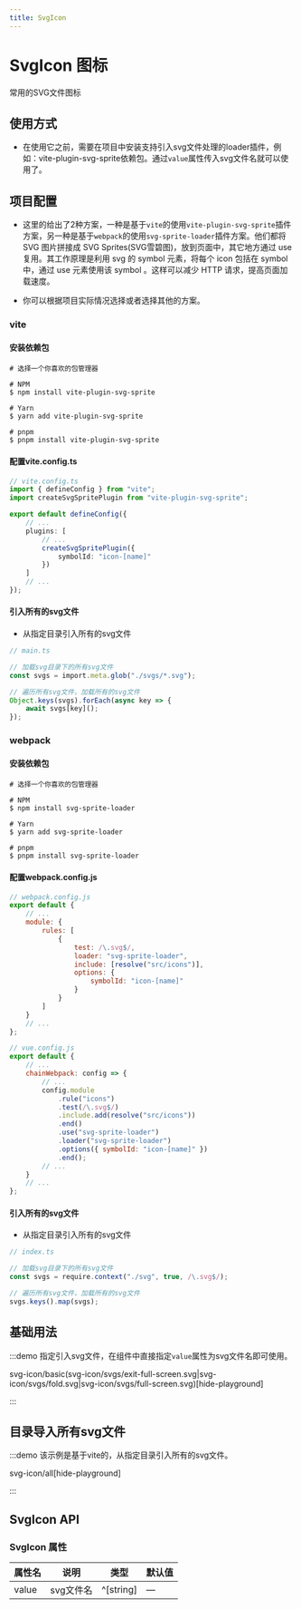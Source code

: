 ```yaml
---
title: SvgIcon
---
```


# SvgIcon 图标

常用的SVG文件图标

## 使用方式

-   在使用它之前，需要在项目中安装支持引入svg文件处理的loader插件，例如：vite-plugin-svg-sprite依赖包。通过`value`属性传入svg文件名就可以使用了。

## 项目配置

-   这里的给出了2种方案，一种是基于`vite`的使用`vite-plugin-svg-sprite`插件方案，另一种是基于`webpack`的使用`svg-sprite-loader`插件方案。他们都将 SVG 图片拼接成 SVG Sprites(SVG雪碧图)，放到页面中，其它地方通过 use 复用。其工作原理是利用 svg 的 symbol 元素，将每个 icon 包括在 symbol 中，通过 use 元素使用该 symbol 。这样可以减少 HTTP 请求，提高页面加载速度。

-   你可以根据项目实际情况选择或者选择其他的方案。

### vite

#### 安装依赖包

```shell
# 选择一个你喜欢的包管理器

# NPM
$ npm install vite-plugin-svg-sprite

# Yarn
$ yarn add vite-plugin-svg-sprite

# pnpm
$ pnpm install vite-plugin-svg-sprite
```

#### 配置vite.config.ts

```ts
// vite.config.ts
import { defineConfig } from "vite";
import createSvgSpritePlugin from "vite-plugin-svg-sprite";

export default defineConfig({
    // ...
    plugins: [
        // ...
        createSvgSpritePlugin({
            symbolId: "icon-[name]"
        })
    ]
    // ...
});
```

#### 引入所有的svg文件

-   从指定目录引入所有的svg文件

```ts
// main.ts

// 加载svg目录下的所有svg文件
const svgs = import.meta.glob("./svgs/*.svg");

// 遍历所有svg文件，加载所有的svg文件
Object.keys(svgs).forEach(async key => {
    await svgs[key]();
});
```

### webpack

#### 安装依赖包

```shell
# 选择一个你喜欢的包管理器

# NPM
$ npm install svg-sprite-loader

# Yarn
$ yarn add svg-sprite-loader

# pnpm
$ pnpm install svg-sprite-loader
```

#### 配置webpack.config.js

```js
// webpack.config.js
export default {
    // ...
    module: {
        rules: [
            {
                test: /\.svg$/,
                loader: "svg-sprite-loader",
                include: [resolve("src/icons")],
                options: {
                    symbolId: "icon-[name]"
                }
            }
        ]
    }
    // ...
};
```

```js
// vue.config.js
export default {
    // ...
    chainWebpack: config => {
        // ...
        config.module
            .rule("icons")
            .test(/\.svg$/)
            .include.add(resolve("src/icons"))
            .end()
            .use("svg-sprite-loader")
            .loader("svg-sprite-loader")
            .options({ symbolId: "icon-[name]" })
            .end();
        // ...
    }
    // ...
};
```

#### 引入所有的svg文件

-   从指定目录引入所有的svg文件

```ts
// index.ts

// 加载svg目录下的所有svg文件
const svgs = require.context("./svg", true, /\.svg$/);

// 遍历所有svg文件，加载所有的svg文件
svgs.keys().map(svgs);
```

## 基础用法

:::demo 指定引入svg文件，在组件中直接指定`value`属性为svg文件名即可使用。

svg-icon/basic(svg-icon/svgs/exit-full-screen.svg|svg-icon/svgs/fold.svg|svg-icon/svgs/full-screen.svg)[hide-playground]

:::

## 目录导入所有svg文件

:::demo 该示例是基于vite的，从指定目录引入所有的svg文件。

svg-icon/all[hide-playground]

:::

## SvgIcon API

### SvgIcon 属性

| 属性名 | 说明      | 类型      | 默认值 |
| ------ | --------- | --------- | ------ |
| value  | svg文件名 | ^[string] | —      |
